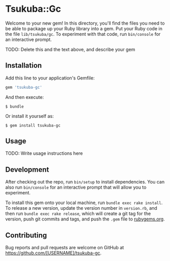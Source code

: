# Tsukuba::Gc

Welcome to your new gem! In this directory, you'll find the files you need to be able to package up your Ruby library into a gem. Put your Ruby code in the file `lib/tsukuba/gc`. To experiment with that code, run `bin/console` for an interactive prompt.

TODO: Delete this and the text above, and describe your gem

## Installation

Add this line to your application's Gemfile:

```ruby
gem 'tsukuba-gc'
```

And then execute:

    $ bundle

Or install it yourself as:

    $ gem install tsukuba-gc

## Usage

TODO: Write usage instructions here

## Development

After checking out the repo, run `bin/setup` to install dependencies. You can also run `bin/console` for an interactive prompt that will allow you to experiment.

To install this gem onto your local machine, run `bundle exec rake install`. To release a new version, update the version number in `version.rb`, and then run `bundle exec rake release`, which will create a git tag for the version, push git commits and tags, and push the `.gem` file to [rubygems.org](https://rubygems.org).

## Contributing

Bug reports and pull requests are welcome on GitHub at https://github.com/[USERNAME]/tsukuba-gc.

